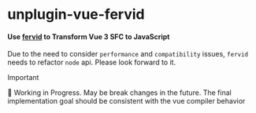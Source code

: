 # unplugin-vue-fervid

#### Use [fervid](https://github.com/phoenix-ru/fervid) to Transform Vue 3 SFC to JavaScript

Due to the need to consider `performance` and `compatibility` issues, `fervid` needs to refactor `node` api. Please look forward to it. 
> [!IMPORTANT]
> 🚧 Working in Progress. 
  May be break changes in the future. The final implementation goal should be consistent with the vue compiler behavior
